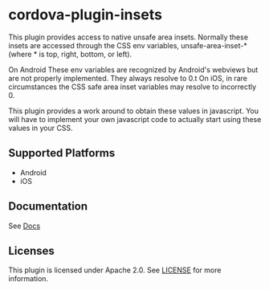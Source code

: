 cordova-plugin-insets
=====================

This plugin provides access to native unsafe area insets. Normally these insets are accessed through the CSS env variables, unsafe-area-inset-* (where * is top, right, bottom, or left).

On Android These env variables are recognized by Android's webviews but are not properly implemented. They always resolve to 0.t
On iOS, in rare circumstances the CSS safe area inset variables may resolve to incorrectly 0.

This plugin provides a work around to obtain these values in javascript. You will have to implement your own javascript code to actually start using these values in your CSS.

## Supported Platforms

- Android
- iOS

## Documentation

See [Docs](./docs.md)

## Licenses

This plugin is licensed under Apache 2.0. See [LICENSE](./LICENSE) for more information.
